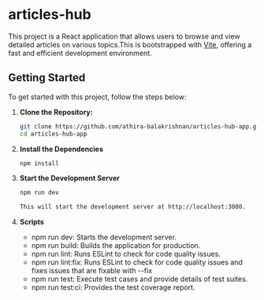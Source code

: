 # articles-hub
This project is a React application that allows users to browse and view detailed articles on various topics.This is bootstrapped with [Vite](https://vitejs.dev/), offering a fast and efficient development environment.

## Getting Started

To get started with this project, follow the steps below:

1. **Clone the Repository:**

   ```bash
   git clone https://github.com/athira-balakrishnan/articles-hub-app.git
   cd articles-hub-app
   
2. **Install the Dependencies**

   ```bash
   npm install

3. **Start the Development Server**

   ```bash
   npm run dev

   This will start the development server at http://localhost:3000.

3. **Scripts**

    * npm run dev: Starts the development server.
    * npm run build: Builds the application for production.
    * npm run lint: Runs ESLint to check for code quality issues.
    * npm run lint:fix: Runs ESLint to check for code quality issues and fixes issues that are fixable with --fix
    * npm run test: Execute test cases and provide details of test suites.
    * npm run test:ci: Provides the test coverage report.

   
   
